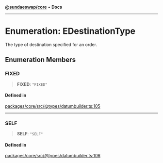 [**@sundaeswap/core**](../../README.md) • **Docs**

***

# Enumeration: EDestinationType

The type of destination specified for an order.

## Enumeration Members

### FIXED

> **FIXED**: `"FIXED"`

#### Defined in

[packages/core/src/@types/datumbuilder.ts:105](https://github.com/SundaeSwap-finance/sundae-sdk/blob/main/packages/core/src/@types/datumbuilder.ts#L105)

***

### SELF

> **SELF**: `"SELF"`

#### Defined in

[packages/core/src/@types/datumbuilder.ts:106](https://github.com/SundaeSwap-finance/sundae-sdk/blob/main/packages/core/src/@types/datumbuilder.ts#L106)
